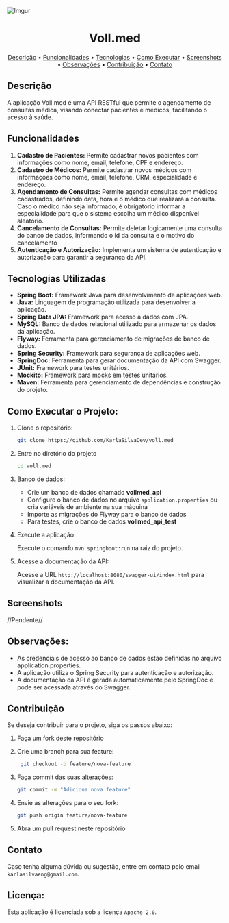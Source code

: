 ![Imgur](https://i.imgur.com/zKVXzjq.png)

<h1 align = "center">
  Voll.med
</h1>
<p align="center">
  <a href="#descrição">Descrição</a> •
  <a href="#funcionalidades">Funcionalidades</a> •
  <a href="#tecnologias-utilizadas">Tecnologias</a> •
  <a href="#como-executar-o-projeto">Como Executar</a> •
  <a href="#screenshots">Screenshots</a> •
  <a href="#observações">Observações</a> •
  <a href="#contribuição">Contribuição</a> •
  <a href="#contato">Contato</a>
</p>

## Descrição
A aplicação Voll.med é uma API RESTful que permite o agendamento de consultas médica, visando conectar pacientes e médicos, facilitando o acesso à saúde.

## Funcionalidades

1. **Cadastro de Pacientes:** Permite cadastrar novos pacientes com informações como nome, email, telefone, CPF e endereço.
2. **Cadastro de Médicos:** Permite cadastrar novos médicos com informações como nome, email, telefone, CRM, especialidade e endereço.
3. **Agendamento de Consultas:** Permite agendar consultas com médicos cadastrados, definindo data, hora e o médico que realizará a consulta. Caso o médico não seja informado, é obrigatório informar a especialidade para que o sistema escolha um médico disponível aleatório.
4. **Cancelamento de Consultas:** Permite deletar logicamente uma consulta do banco de dados, informando o id da consulta e o motivo do cancelamento 
5. **Autenticação e Autorização:** Implementa um sistema de autenticação e autorização para garantir a segurança da API.

## Tecnologias Utilizadas

- **Spring Boot:** Framework Java para desenvolvimento de aplicações web.
- **Java:** Linguagem de programação utilizada para desenvolver a aplicação.
- **Spring Data JPA:** Framework para acesso a dados com JPA.
- **MySQL:** Banco de dados relacional utilizado para armazenar os dados da aplicação.
- **Flyway:** Ferramenta para gerenciamento de migrações de banco de dados.
- **Spring Security:** Framework para segurança de aplicações web.
- **SpringDoc:** Ferramenta para gerar documentação da API com Swagger.
- **JUnit:** Framework para testes unitários.
- **Mockito:** Framework para mocks em testes unitários.
- **Maven:** Ferramenta para gerenciamento de dependências e construção do projeto.

## Como Executar o Projeto:

1. Clone o repositório:
    ```bash
    git clone https://github.com/KarlaSilvaDev/voll.med
    ```
    
2. Entre no diretório do projeto
    ```bash
    cd voll.med
    ```
    
3. Banco de dados:
    - Crie um banco de dados chamado **vollmed_api**
    - Configure o banco de dados no arquivo `application.properties` ou cria variáveis de ambiente na sua máquina
    - Importe as migrações do Flyway para o banco de dados
    - Para testes, crie o banco de dados **vollmed_api_test**

5. Execute a aplicação:

    Execute o comando `mvn springboot:run` na raiz do projeto.
   
6. Acesse a documentação da API:

    Acesse a URL `http://localhost:8080/swagger-ui/index.html` para visualizar a documentação da API.

## Screenshots

//Pendente//

## Observações:

- As credenciais de acesso ao banco de dados estão definidas no arquivo application.properties.
- A aplicação utiliza o Spring Security para autenticação e autorização.
- A documentação da API é gerada automaticamente pelo SpringDoc e pode ser acessada através do Swagger.

## Contribuição

Se deseja contribuir para o projeto, siga os passos abaixo:

1. Faça um fork deste repositório
   
2. Crie uma branch para sua feature:
    ```bash
     git checkout -b feature/nova-feature
    ```
    
3. Faça commit das suas alterações:
    ```bash
    git commit -m "Adiciona nova feature"
    ```
    
4. Envie as alterações para o seu fork:
    ```bash
    git push origin feature/nova-feature
    ```
    
5. Abra um pull request neste repositório

## Contato

Caso tenha alguma dúvida ou sugestão, entre em contato pelo email `karlasilvaeng@gmail.com`.

## Licença:

Esta aplicação é licenciada sob a licença `Apache 2.0`.
